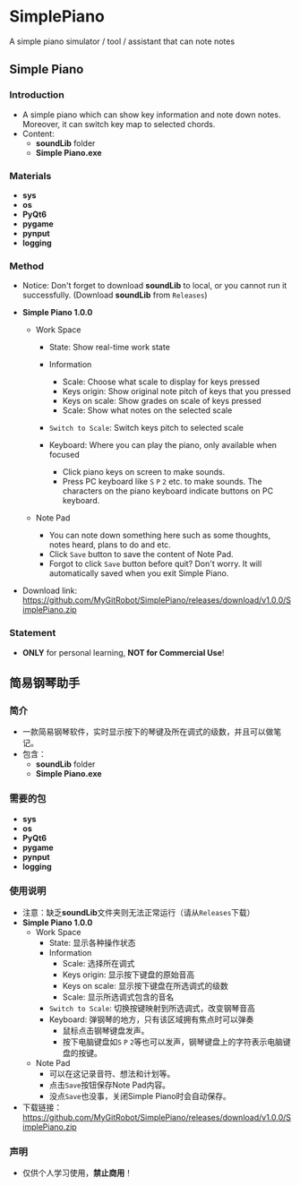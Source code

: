# SimplePiano
A simple piano simulator / tool / assistant that can note notes

## Simple Piano

### Introduction

- A simple piano which can show key information and note down notes. Moreover, it can switch key map to selected chords.
- Content:
  - **soundLib** folder
  - **Simple Piano.exe**

### Materials

- **sys**
- **os**
- **PyQt6**
- **pygame**
- **pynput**
- **logging**

### Method

- Notice: Don't forget to download **soundLib** to local, or you cannot run it successfully. (Download **soundLib** from `Releases`)
- **Simple Piano 1.0.0**
  - Work Space
    - State: Show real-time work state
    - Information
      - Scale: Choose what scale to display for keys pressed
      - Keys origin: Show original note pitch of keys that you pressed
      - Keys on scale: Show grades on scale of keys pressed
      - Scale: Show what notes on the selected scale

    - `Switch to Scale`: Switch keys pitch to selected scale
    - Keyboard: Where you can play the piano, only available when focused
      - Click piano keys on screen to make sounds.
      - Press PC keyboard like `S` `P` `2` etc. to make sounds. The characters on the piano keyboard indicate buttons on PC keyboard.

  - Note Pad
    - You can note down something here such as some thoughts, notes heard, plans to do and etc.
    - Click `Save` button to save the content of Note Pad.
    - Forgot to click `Save` button before quit? Don't worry. It will automatically saved when you exit Simple Piano.

- Download link: https://github.com/MyGitRobot/SimplePiano/releases/download/v1.0.0/SimplePiano.zip

### Statement

- **ONLY** for personal learning, **NOT for Commercial Use**!

## 简易钢琴助手

### 简介

- 一款简易钢琴软件，实时显示按下的琴键及所在调式的级数，并且可以做笔记。
- 包含：
  - **soundLib** folder
  - **Simple Piano.exe**

### 需要的包

- **sys**
- **os**
- **PyQt6**
- **pygame**
- **pynput**
- **logging**

### 使用说明

- 注意：缺乏**soundLib**文件夹则无法正常运行（请从`Releases`下载）
- **Simple Piano 1.0.0**
  - Work Space
    - State: 显示各种操作状态
    - Information
      - Scale: 选择所在调式
      - Keys origin: 显示按下键盘的原始音高
      - Keys on scale: 显示按下键盘在所选调式的级数
      - Scale: 显示所选调式包含的音名
    - `Switch to Scale`: 切换按键映射到所选调式，改变钢琴音高
    - Keyboard: 弹钢琴的地方，只有该区域拥有焦点时可以弹奏
      - 鼠标点击钢琴键盘发声。
      - 按下电脑键盘如`S` `P` `2`等也可以发声，钢琴键盘上的字符表示电脑键盘的按键。
  - Note Pad
    - 可以在这记录音符、想法和计划等。
    - 点击`Save`按钮保存Note Pad内容。
    - 没点`Save`也没事，关闭Simple Piano时会自动保存。
- 下载链接：https://github.com/MyGitRobot/SimplePiano/releases/download/v1.0.0/SimplePiano.zip

### 声明

- 仅供个人学习使用，**禁止商用**！
